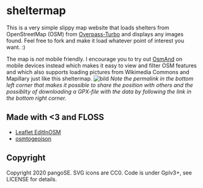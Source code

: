 # sheltermap
This is a very simple slippy map website that loads shelters from OpenStreetMap (OSM) from [Overpass-Turbo](https://www.overpass-turbo.eu/) and displays any images found. Feel free to fork and make it load whatever point of interest you want. :)

The map is *not* mobile friendly. I encourage you to try out [OsmAnd](https://github.com/osmandapp/Osmand) on mobile devices instead which makes it easy to view and filter OSM features and which also supports loading pictures from Wikimedia Commons and Mapillary just like this sheltermap.
![bild](https://user-images.githubusercontent.com/11300782/115258517-5830e180-a131-11eb-86cf-e3f533d37ab5.png)
*Note the permalink in the bottom left corner that makes it possible to share the position with others and the possiblity of downloading a GPX-file with the data by following the link in the bottom right corner.*
## Made with <3 and FLOSS
* [Leaflet EditInOSM](https://github.com/yohanboniface/Leaflet.EditInOSM)
* [osmtogeojson](https://github.com/tyrasd/osmtogeojson)

## Copyright
Copyright 2020 pangoSE. SVG icons are CC0. Code is under Gplv3+, see LICENSE for details.
